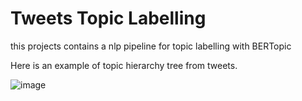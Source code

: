 # Tweets Topic Labelling
this projects contains a nlp pipeline for topic labelling with BERTopic

Here is an example of topic hierarchy tree from tweets. 


![image](https://github.com/cristinaa211/NLP_topic_labelling/assets/61435903/905530df-f7af-4ad9-bdb3-5889f9b51971)

